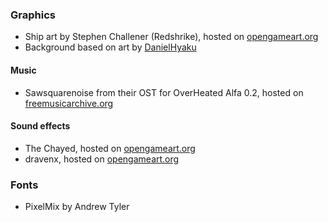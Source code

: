 ### Graphics
- Ship art by Stephen Challener (Redshrike), hosted on [opengameart.org](https://opengameart.org/users/redshrike)
- Background based on art by [DanielHyaku](http://pixeljoint.com/pixelart/79670.htm)

#### Music
- Sawsquarenoise from their OST for OverHeated Alfa 0.2, hosted on [freemusicarchive.org](http://freemusicarchive.org/music/sawsquarenoise/OverHeated_Alfa_02/)

#### Sound effects
- The Chayed, hosted on [opengameart.org](https://opengameart.org/users/the-chayed)
- dravenx, hosted on [opengameart.org](https://opengameart.org/content/space-shooter-sound-effects)

### Fonts
- PixelMix by Andrew Tyler